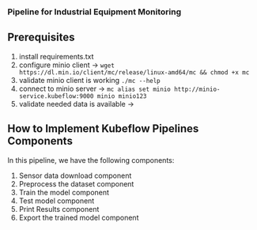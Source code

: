 ### Pipeline for Industrial Equipment Monitoring

## Prerequisites

1. install requirements.txt
2. configure minio client -> `wget https://dl.min.io/client/mc/release/linux-amd64/mc && chmod +x mc`
3. validate minio client is working `./mc --help`
4. connect to minio server -> `mc alias set minio http://minio-service.kubeflow:9000 minio minio123`
5. validate needed data is available -> 

## How to Implement Kubeflow Pipelines Components
In this pipeline, we have the following components:
1. Sensor data download component
2. Preprocess the dataset component
3. Train the model component
4. Test model component
5. Print Results component
6. Export the trained model component